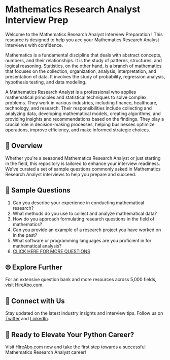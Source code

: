# Mathematics Research Analyst Interview Prep

Welcome to the Mathematics Research Analyst Interview Preparation ! This resource is designed to help you ace your Mathematics Research Analyst interviews with confidence.

Mathematics is a fundamental discipline that deals with abstract concepts, numbers, and their relationships. It is the study of patterns, structures, and logical reasoning. Statistics, on the other hand, is a branch of mathematics that focuses on the collection, organization, analysis, interpretation, and presentation of data. It involves the study of probability, regression analysis, hypothesis testing, and data modeling. 

A Mathematics Research Analyst is a professional who applies mathematical principles and statistical techniques to solve complex problems. They work in various industries, including finance, healthcare, technology, and research. Their responsibilities include collecting and analyzing data, developing mathematical models, creating algorithms, and providing insights and recommendations based on the findings. They play a crucial role in decision-making processes, helping businesses optimize operations, improve efficiency, and make informed strategic choices.

## 🚀 Overview

Whether you're a seasoned Mathematics Research Analyst or just starting in the field, this repository is tailored to enhance your interview readiness. We've curated a set of sample questions commonly asked in Mathematics Research Analyst interviews to help you prepare and succeed.

## 📝 Sample Questions

1. Can you describe your experience in conducting mathematical research?
2. What methods do you use to collect and analyze mathematical data?
3. How do you approach formulating research questions in the field of mathematics?
4. Can you provide an example of a research project you have worked on in the past?
5. What software or programming languages are you proficient in for mathematical analysis?
6. [CLICK HERE FOR MORE QUESTIONS](https://hireabo.com/job/19_0_22/Mathematics%20Research%20Analyst)

## 🌐 Explore Further

For an extensive question bank and more resources across 5,000 fields, visit [HireAbo.com](https://www.hireabo.com).

## 📱 Connect with Us

Stay updated on the latest industry insights and interview tips. Follow us on [Twitter](https://twitter.com/hireabo) and [LinkedIn](https://www.linkedin.com/in/hire-abo-3609972a8/).

## 🚀 Ready to Elevate Your Python Career?

Visit [HireAbo.com](https://www.hireabo.com) now and take the first step towards a successful Mathematics Research Analyst career!